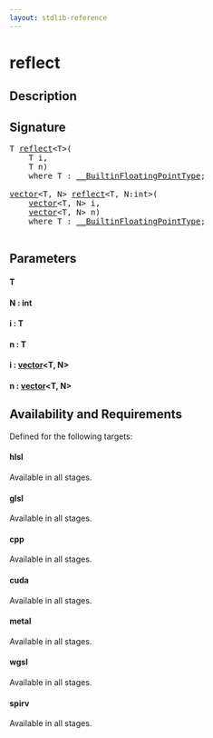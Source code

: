 ```yaml
---
layout: stdlib-reference
---
```


# reflect

## Description





## Signature 

<pre>
<span class="code_type">T</span> <a href="/stdlib-reference/global-decls/reflect">reflect</a>&lt;<span class="code_type">T</span>&gt;(
    <span class="code_type">T</span> <span class='code_param'>i</span>,
    <span class="code_type">T</span> <span class='code_param'>n</span>)
    <span class='code_keyword'>where</span> <span class="code_type">T</span> : <a href="/stdlib-reference/interfaces/BuiltinFloatingPointType/index" class="code_type">__BuiltinFloatingPointType</a>;

<a href="/stdlib-reference/types/vector/index" class="code_type">vector</a>&lt;<span class="code_type">T</span>, N&gt; <a href="/stdlib-reference/global-decls/reflect">reflect</a>&lt;<span class="code_type">T</span>, N:<span class="code_keyword">int</span>&gt;(
    <a href="/stdlib-reference/types/vector/index" class="code_type">vector</a>&lt;<span class="code_type">T</span>, N&gt; <span class='code_param'>i</span>,
    <a href="/stdlib-reference/types/vector/index" class="code_type">vector</a>&lt;<span class="code_type">T</span>, N&gt; <span class='code_param'>n</span>)
    <span class='code_keyword'>where</span> <span class="code_type">T</span> : <a href="/stdlib-reference/interfaces/BuiltinFloatingPointType/index" class="code_type">__BuiltinFloatingPointType</a>;

</pre>

## Parameters

#### T
#### N  : int
#### i  : T
#### n  : T
#### i  : [vector](/stdlib-reference/types/vector/index)\<T, N\>
#### n  : [vector](/stdlib-reference/types/vector/index)\<T, N\>

## Availability and Requirements

Defined for the following targets:

#### hlsl
Available in all stages.

#### glsl
Available in all stages.

#### cpp
Available in all stages.

#### cuda
Available in all stages.

#### metal
Available in all stages.

#### wgsl
Available in all stages.

#### spirv
Available in all stages.



